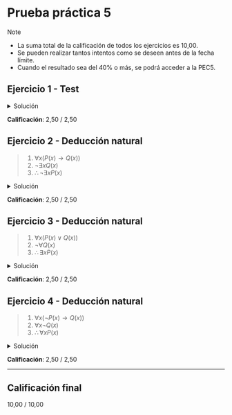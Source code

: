 # Prueba práctica 5

>[!NOTE]
>- La suma total de la calificación de todos los ejercicios es 10,00.
>- Se pueden realizar tantos intentos como se deseen antes de la fecha límite. 
>- Cuando el resultado sea del 40% o más, se podrá acceder a la PEC5.

## Ejercicio 1 - Test

<details>
	<summary>Solución</summary>

![](capturas/1.png)
</details>

**Calificación**: 2,50 / 2,50

## Ejercicio 2 - Deducción natural

>1. $\forall x (P(x) \to Q(x))$
>2. $\neg \exists x Q(x)$
>3. $\therefore \neg \exists x P(x)$

<details>
	<summary>Solución</summary>

![](capturas/2.png)
</details>

**Calificación**: 2,50 / 2,50

## Ejercicio 3 - Deducción natural 

>1. $\forall x (P(x) \vee Q(x))$
>2. $\neg \forall Q(x)$
>3. $\therefore \exists x P(x)$

<details>
	<summary>Solución</summary>

![](capturas/3.png)
</details>

**Calificación**: 2,50 / 2,50

## Ejercicio 4 - Deducción natural

>1. $\forall x (\neg P(x) \to Q(x))$
>2. $\forall x \neg Q(x)$
>3. $\therefore \forall x P(x)$

<details>
	<summary>Solución</summary>

![](capturas/4.png)
</details>

**Calificación**: 2,50 / 2,50

---

## Calificación final

10,00 / 10,00